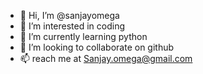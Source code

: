 - 👋 Hi, I’m @sanjayomega
- 👀 I’m interested in coding
- 🌱 I’m currently learning python
- 💞️ I’m looking to collaborate on github
- 📫 reach me at Sanjay.omega@gmail.com 

<!---
sanjayomega/sanjayomega is a ✨ special ✨ repository because its `README.md` (this file) appears on your GitHub profile.
You can click the Preview link to take a look at your changes.
--->
